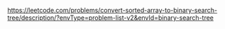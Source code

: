 https://leetcode.com/problems/convert-sorted-array-to-binary-search-tree/description/?envType=problem-list-v2&envId=binary-search-tree